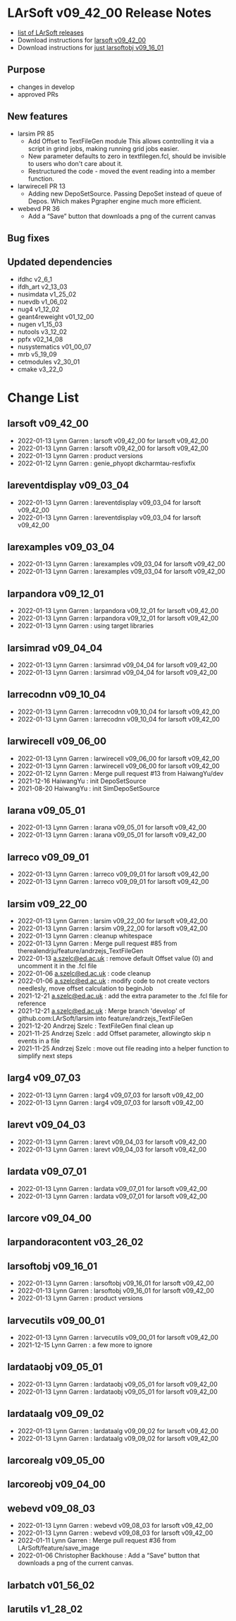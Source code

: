 # LArSoft v09_42_00 Release Notes



-   [list of LArSoft releases](LArSoft_release_list)
-   Download instructions for [larsoft v09_42_00](http://scisoft.fnal.gov/scisoft/bundles/larsoft/v09_42_00/larsoft-v09_42_00.html)
-   Download instructions for [just larsoftobj v09_16_01](http://scisoft.fnal.gov/scisoft/bundles/larsoftobj/v09_16_01/larsoftobj-v09_16_01.html)

## Purpose

-   changes in develop
-   approved PRs

## New features

-   larsim PR 85
    -   Add Offset to TextFileGen module This allows controlling it via a script in grind jobs, making running grid jobs easier.
    -   New parameter defaults to zero in textfilegen.fcl, should be invisible to users who don't care about it.
    -   Restructured the code - moved the event reading into a member function.
-   larwirecell PR 13
    -   Adding new DepoSetSource. Passing DepoSet instead of queue of Depos. Which makes Pgrapher engine much more efficient.
-   webevd PR 36
    -   Add a “Save” button that downloads a png of the current canvas

## Bug fixes

## Updated dependencies

-   ifdhc v2_6_1
-   ifdh_art v2_13_03
-   nusimdata v1_25_02
-   nuevdb v1_06_02
-   nug4 v1_12_02
-   geant4reweight v01_12_00
-   nugen v1_15_03
-   nutools v3_12_02
-   ppfx v02_14_08
-   nusystematics v01_00_07
-   mrb v5_19_09
-   cetmodules v2_30_01
-   cmake v3_22_0

# Change List

## larsoft v09_42_00

-   2022-01-13 Lynn Garren : larsoft v09_42_00 for larsoft v09_42_00
-   2022-01-13 Lynn Garren : larsoft v09_42_00 for larsoft v09_42_00
-   2022-01-13 Lynn Garren : product versions
-   2022-01-12 Lynn Garren : genie_phyopt dkcharmtau-resfixfix

## lareventdisplay v09_03_04

-   2022-01-13 Lynn Garren : lareventdisplay v09_03_04 for larsoft v09_42_00
-   2022-01-13 Lynn Garren : lareventdisplay v09_03_04 for larsoft v09_42_00

## larexamples v09_03_04

-   2022-01-13 Lynn Garren : larexamples v09_03_04 for larsoft v09_42_00
-   2022-01-13 Lynn Garren : larexamples v09_03_04 for larsoft v09_42_00

## larpandora v09_12_01

-   2022-01-13 Lynn Garren : larpandora v09_12_01 for larsoft v09_42_00
-   2022-01-13 Lynn Garren : larpandora v09_12_01 for larsoft v09_42_00
-   2022-01-13 Lynn Garren : using target libraries

## larsimrad v09_04_04

-   2022-01-13 Lynn Garren : larsimrad v09_04_04 for larsoft v09_42_00
-   2022-01-13 Lynn Garren : larsimrad v09_04_04 for larsoft v09_42_00

## larrecodnn v09_10_04

-   2022-01-13 Lynn Garren : larrecodnn v09_10_04 for larsoft v09_42_00
-   2022-01-13 Lynn Garren : larrecodnn v09_10_04 for larsoft v09_42_00

## larwirecell v09_06_00

-   2022-01-13 Lynn Garren : larwirecell v09_06_00 for larsoft v09_42_00
-   2022-01-13 Lynn Garren : larwirecell v09_06_00 for larsoft v09_42_00
-   2022-01-12 Lynn Garren : Merge pull request \#13 from HaiwangYu/dev
-   2021-12-16 HaiwangYu : init DepoSetSource
-   2021-08-20 HaiwangYu : init SimDepoSetSource

## larana v09_05_01

-   2022-01-13 Lynn Garren : larana v09_05_01 for larsoft v09_42_00
-   2022-01-13 Lynn Garren : larana v09_05_01 for larsoft v09_42_00

## larreco v09_09_01

-   2022-01-13 Lynn Garren : larreco v09_09_01 for larsoft v09_42_00
-   2022-01-13 Lynn Garren : larreco v09_09_01 for larsoft v09_42_00

## larsim v09_22_00

-   2022-01-13 Lynn Garren : larsim v09_22_00 for larsoft v09_42_00
-   2022-01-13 Lynn Garren : larsim v09_22_00 for larsoft v09_42_00
-   2022-01-13 Lynn Garren : cleanup whitespace
-   2022-01-13 Lynn Garren : Merge pull request \#85 from therealendrju/feature/andrzejs_TextFileGen
-   2022-01-13 a.szelc@ed.ac.uk : remove default Offset value (0) and uncomment it in the .fcl file
-   2022-01-06 a.szelc@ed.ac.uk : code cleanup
-   2022-01-06 a.szelc@ed.ac.uk : modify code to not create vectors needlesly, move offset calculation to beginJob
-   2021-12-21 a.szelc@ed.ac.uk : add the extra parameter to the .fcl file for reference
-   2021-12-21 a.szelc@ed.ac.uk : Merge branch 'develop' of github.com:LArSoft/larsim into feature/andrzejs_TextFileGen
-   2021-12-20 Andrzej Szelc : TextFileGen final clean up
-   2021-11-25 Andrzej Szelc : add Offset parameter, allowingto skip n events in a file
-   2021-11-25 Andrzej Szelc : move out file reading into a helper function to simplify next steps

## larg4 v09_07_03

-   2022-01-13 Lynn Garren : larg4 v09_07_03 for larsoft v09_42_00
-   2022-01-13 Lynn Garren : larg4 v09_07_03 for larsoft v09_42_00

## larevt v09_04_03

-   2022-01-13 Lynn Garren : larevt v09_04_03 for larsoft v09_42_00
-   2022-01-13 Lynn Garren : larevt v09_04_03 for larsoft v09_42_00

## lardata v09_07_01

-   2022-01-13 Lynn Garren : lardata v09_07_01 for larsoft v09_42_00
-   2022-01-13 Lynn Garren : lardata v09_07_01 for larsoft v09_42_00

## larcore v09_04_00

## larpandoracontent v03_26_02

## larsoftobj v09_16_01

-   2022-01-13 Lynn Garren : larsoftobj v09_16_01 for larsoft v09_42_00
-   2022-01-13 Lynn Garren : larsoftobj v09_16_01 for larsoft v09_42_00
-   2022-01-13 Lynn Garren : product versions

## larvecutils v09_00_01

-   2022-01-13 Lynn Garren : larvecutils v09_00_01 for larsoft v09_42_00
-   2021-12-15 Lynn Garren : a few more to ignore

## lardataobj v09_05_01

-   2022-01-13 Lynn Garren : lardataobj v09_05_01 for larsoft v09_42_00
-   2022-01-13 Lynn Garren : lardataobj v09_05_01 for larsoft v09_42_00

## lardataalg v09_09_02

-   2022-01-13 Lynn Garren : lardataalg v09_09_02 for larsoft v09_42_00
-   2022-01-13 Lynn Garren : lardataalg v09_09_02 for larsoft v09_42_00

## larcorealg v09_05_00

## larcoreobj v09_04_00

## webevd v09_08_03

-   2022-01-13 Lynn Garren : webevd v09_08_03 for larsoft v09_42_00
-   2022-01-13 Lynn Garren : webevd v09_08_03 for larsoft v09_42_00
-   2022-01-11 Lynn Garren : Merge pull request \#36 from LArSoft/feature/save_image
-   2022-01-06 Christopher Backhouse : Add a “Save” button that downloads a png of the current canvas.

## larbatch v01_56_02

## larutils v1_28_02
